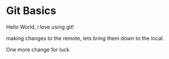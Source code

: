 # Git Basics

Hello World, i love using git!

making changes to the remote, lets bring them down to the local.

One more change for luck
